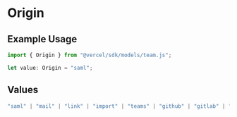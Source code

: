 # Origin

## Example Usage

```typescript
import { Origin } from "@vercel/sdk/models/team.js";

let value: Origin = "saml";
```

## Values

```typescript
"saml" | "mail" | "link" | "import" | "teams" | "github" | "gitlab" | "bitbucket" | "dsync" | "feedback" | "organization-teams"
```